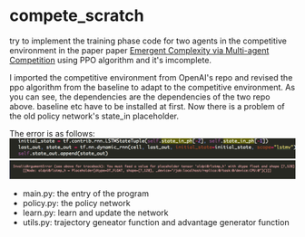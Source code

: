 # compete_scratch
try to implement the training phase code for two agents in the competitive environment in the paper paper [Emergent Complexity via Multi-agent Competition](https://arxiv.org/abs/1710.03748) using PPO algorithm and it's imcomplete.

I imported the competitive environment from OpenAI's repo and revised the ppo algorithm from the baseline to adapt to the competitive environment. As you can see, the dependencies are the dependencies of the two repo above. baseline etc have to be installed at first. Now there is a problem of the old policy network's state_in placeholder.

The error is as follows:
<img src="https://github.com/Kelvinson/compete_scratch/blob/master/srcode.png">
<img src="https://github.com/Kelvinson/compete_scratch/blob/master/error.png">

- main.py: the entry of the program
- policy.py: the policy network
- learn.py: learn and update the network
- utils.py: trajectory geneator function and  advantage generator function

